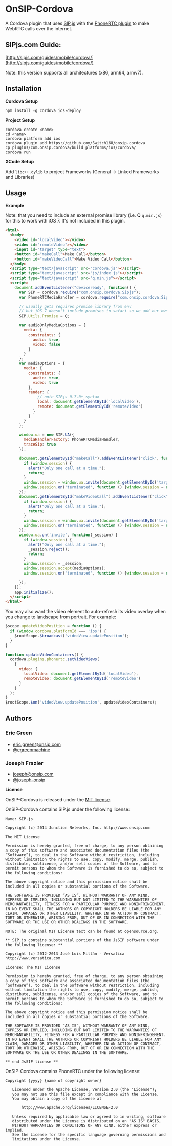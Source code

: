 OnSIP-Cordova
=============

A Cordova plugin that uses [SIP.js](http://sipjs.com/) with the [PhoneRTC plugin](https://github.com/alongubkin/phonertc) to make WebRTC calls over the internet.

SIPjs.com Guide:
-
[http://sipjs.com/guides/mobile/cordova/](http://sipjs.com/guides/mobile/cordova/)

Note: this version supports all architectures (x86, arm64, armv7).

Installation
-

**Cordova Setup**
~~~
npm install -g cordova ios-deploy
~~~

**Project Setup**
~~~
cordova create <name>
cd <name>
cordova platform add ios
cordova plugin add https://github.com/Switch168/onsip-cordova
cp plugins/com.onsip.cordova/build platforms/ios/cordova/
cordova run
~~~

**XCode Setup**

Add `libc++.dylib` to project Frameworks (General -> Linked Frameworks and Libraries)

Usage
-

**Example**

Note: that you need to include an external promise library (i.e. Q `q.min.js`) for this to work with iOS 7. It's not included in this plugin.

```html
<html>
  <body>
    <video id="localVideo"></video>
    <video id="remoteVideo"></video>
    <input id="target" type="text">
    <button id="makeCall">Make Call</button>
    <button id="makeVideoCall">Make Video Call</button>
  </body>
  <script type="text/javascript" src="cordova.js"></script>
  <script type="text/javascript" src="js/index.js"></script>
  <script type="text/javascript" src="q.min.js"></script>
  <script>
    document.addEventListener("deviceready", function() {
      var SIP = cordova.require("com.onsip.cordova.Sipjs");
      var PhoneRTCMediaHandler = cordova.require("com.onsip.cordova.SipjsMediaHandler")(SIP);

      // usually gets requires promise library from env
      // but iOS 7 doesn't include promises in safari so we add our own
      SIP.Utils.Promise = Q;

      var audioOnlyMediaOptions = {
        media: {
          constraints: {
            audio: true,
            video: false
          }
        }
      };
      var mediaOptions = {
        media: {
          constraints: {
            audio: true,
            video: true
          },
          render: {
              // note SIPjs 0.7.0+ syntax
              local: document.getElementById('localVideo'),
              remote: document.getElementById('remoteVideo')
            }
          }
        }
      };

      window.ua = new SIP.UA({
        mediaHandlerFactory: PhoneRTCMediaHandler,
        traceSip: true
      });

      document.getElementById("makeCall").addEventListener("click", function() {
        if (window.session) {
          alert("Only one call at a time.");
          return;
        }
        window.session = window.ua.invite(document.getElementById('target').value, audioOnlyMediaOptions);
        window.session.on('terminated', function () {window.session = null;});
      });
      document.getElementById("makeVideoCall").addEventListener("click", function() {
        if (window.session) {
          alert("Only one call at a time.");
          return;
        }
        window.session = window.ua.invite(document.getElementById('target').value, mediaOptions);
        window.session.on('terminated', function () {window.session = null;});
      });
      window.ua.on('invite', function(_session) {
        if (window.session) {
          alert("Only one call at a time.");
          _session.reject();
          return;
        }
        window.session = _session;
        window.session.accept(mediaOptions);
        window.session.on('terminated', function () {window.session = null;});

      });
    });
    app.initialize();
  </script>
</html>
```

You may also want the video element to auto-refresh its video overlay when you change to landscape from portrait. For example:
```javascript
$scope.updateVideoPosition = function () {
  if (window.cordova.platformId === 'ios') {
    $rootScope.$broadcast('videoView.updatePosition');
  }
}

function updateVideoContainers() {
  cordova.plugins.phonertc.setVideoViews(
    {
      video: {
        localVideo: document.getElementById('localVideo'),
        remoteVideo: document.getElementById('remoteVideo')
      }
    }
  );
}
$rootScope.$on('videoView.updatePosition', updateVideoContainers);
```

Authors
-

### Eric Green

* <eric.green@onsip.com>
* [@egreenmachine](http://github.com/egreenmachine)

### Joseph Frazier

* <joseph@onsip.com>
* [@joseph-onsip](http://github.com/joseph-onsip)


**License**

OnSIP-Cordova is released under the [MIT license](https://github.com/onsip/onsip-cordova/blob/master/LICENSE).

OnSIP-Cordova contains SIP.js under the following license:

~~~
Name: SIP.js

Copyright (c) 2014 Junction Networks, Inc. http://www.onsip.com

The MIT License

Permission is hereby granted, free of charge, to any person obtaining a copy of this software and associated documentation files (the “Software”), to deal in the Software without restriction, including without limitation the rights to use, copy, modify, merge, publish, distribute, sublicense, and/or sell copies of the Software, and to permit persons to whom the Software is furnished to do so, subject to the following conditions:

The above copyright notice and this permission notice shall be included in all copies or substantial portions of the Software.

THE SOFTWARE IS PROVIDED “AS IS”, WITHOUT WARRANTY OF ANY KIND, EXPRESS OR IMPLIED, INCLUDING BUT NOT LIMITED TO THE WARRANTIES OF MERCHANTABILITY, FITNESS FOR A PARTICULAR PURPOSE AND NONINFRINGEMENT. IN NO EVENT SHALL THE AUTHORS OR COPYRIGHT HOLDERS BE LIABLE FOR ANY CLAIM, DAMAGES OR OTHER LIABILITY, WHETHER IN AN ACTION OF CONTRACT, TORT OR OTHERWISE, ARISING FROM, OUT OF OR IN CONNECTION WITH THE SOFTWARE OR THE USE OR OTHER DEALINGS IN THE SOFTWARE.

NOTE: The original MIT License text can be found at opensource.org.

** SIP.js contains substantial portions of the JsSIP software under the following license: **

Copyright (c) 2012-2013 José Luis Millán - Versatica http://www.versatica.com

License: The MIT License

Permission is hereby granted, free of charge, to any person obtaining a copy of this software and associated documentation files (the “Software”), to deal in the Software without restriction, including without limitation the rights to use, copy, modify, merge, publish, distribute, sublicense, and/or sell copies of the Software, and to permit persons to whom the Software is furnished to do so, subject to the following conditions:

The above copyright notice and this permission notice shall be included in all copies or substantial portions of the Software.

THE SOFTWARE IS PROVIDED “AS IS”, WITHOUT WARRANTY OF ANY KIND, EXPRESS OR IMPLIED, INCLUDING BUT NOT LIMITED TO THE WARRANTIES OF MERCHANTABILITY, FITNESS FOR A PARTICULAR PURPOSE AND NONINFRINGEMENT. IN NO EVENT SHALL THE AUTHORS OR COPYRIGHT HOLDERS BE LIABLE FOR ANY CLAIM, DAMAGES OR OTHER LIABILITY, WHETHER IN AN ACTION OF CONTRACT, TORT OR OTHERWISE, ARISING FROM, OUT OF OR IN CONNECTION WITH THE SOFTWARE OR THE USE OR OTHER DEALINGS IN THE SOFTWARE.

** end JsSIP license **
~~~~

OnSIP-Cordova contains PhoneRTC under the following license:

~~~
Copyright {yyyy} {name of copyright owner}

   Licensed under the Apache License, Version 2.0 (the "License");
   you may not use this file except in compliance with the License.
   You may obtain a copy of the License at

       http://www.apache.org/licenses/LICENSE-2.0

   Unless required by applicable law or agreed to in writing, software
   distributed under the License is distributed on an "AS IS" BASIS,
   WITHOUT WARRANTIES OR CONDITIONS OF ANY KIND, either express or implied.
   See the License for the specific language governing permissions and
   limitations under the License.
~~~
